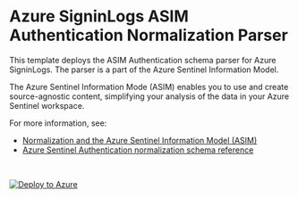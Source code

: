 # Azure SigninLogs ASIM Authentication Normalization Parser

This template deploys the ASIM Authentication schema parser for Azure SigninLogs. The parser is a part of the Azure Sentinel Information Model.

The Azure Sentinel Information Mode (ASIM) enables you to use and create source-agnostic content, simplifying your analysis of the data in your Azure Sentinel workspace.

For more information, see:

- [Normalization and the Azure Sentinel Information Model (ASIM)](https://aka.ms/AzSentinelNormalization)
- [Azure Sentinel Authentication normalization schema reference](https://aka.ms/AzSentinelAuthenticationDoc)

<br>
 

[![Deploy to Azure](https://aka.ms/deploytoazurebutton)](https://portal.azure.com/#create/Microsoft.Template/uri/https%3A%2F%2Fraw.githubusercontent.com%2FAzure%2FAzure-Sentinel%2Fdev%2Fnormalization%2Fauthentication%2FUserParam%2FParsers%2FASimAuthentication%2FARM%2FvimAuthenticationAADSigninLogs%2FvimAuthenticationAADSigninLogs.json)

